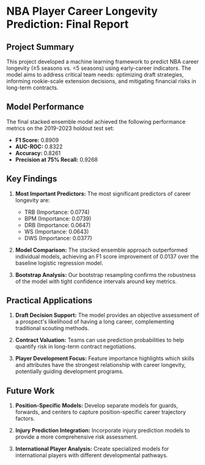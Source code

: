 
# NBA Player Career Longevity Prediction: Final Report

## Project Summary
This project developed a machine learning framework to predict NBA career longevity (≥5 seasons vs. <5 seasons) using early-career indicators. The model aims to address critical team needs: optimizing draft strategies, informing rookie-scale extension decisions, and mitigating financial risks in long-term contracts.

## Model Performance
The final stacked ensemble model achieved the following performance metrics on the 2019-2023 holdout test set:

- **F1 Score:** 0.8909
- **AUC-ROC:** 0.8322
- **Accuracy:** 0.8261
- **Precision at 75% Recall:** 0.9268

## Key Findings
1. **Most Important Predictors:** The most significant predictors of career longevity are:
   - TRB (Importance: 0.0774)
   - BPM (Importance: 0.0739)
   - DRB (Importance: 0.0647)
   - WS (Importance: 0.0643)
   - DWS (Importance: 0.0377)

2. **Model Comparison:** The stacked ensemble approach outperformed individual models, achieving an F1 score improvement of 0.0137 over the baseline logistic regression model.

3. **Bootstrap Analysis:** Our bootstrap resampling confirms the robustness of the model with tight confidence intervals around key metrics.

## Practical Applications
1. **Draft Decision Support:** The model provides an objective assessment of a prospect's likelihood of having a long career, complementing traditional scouting methods.

2. **Contract Valuation:** Teams can use prediction probabilities to help quantify risk in long-term contract negotiations.

3. **Player Development Focus:** Feature importance highlights which skills and attributes have the strongest relationship with career longevity, potentially guiding development programs.

## Future Work
1. **Position-Specific Models:** Develop separate models for guards, forwards, and centers to capture position-specific career trajectory factors.

2. **Injury Prediction Integration:** Incorporate injury prediction models to provide a more comprehensive risk assessment.

3. **International Player Analysis:** Create specialized models for international players with different developmental pathways.
    